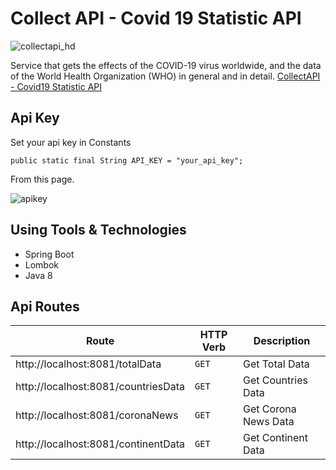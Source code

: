 # Collect API - Covid 19 Statistic API

![collectapi_hd](https://user-images.githubusercontent.com/44985849/101262439-d5922180-374f-11eb-9078-7ddd2336f3b3.jpg)

Service that gets the effects of the COVID-19 virus worldwide, and the data of the World Health Organization (WHO) in general and in detail.
[CollectAPI - Covid19 Statistic API](https://collectapi.com/api/corona/covid-19-coronavirus-statistics-api)

## Api Key
Set your api key in Constants
``` 
public static final String API_KEY = "your_api_key";
```
From this page.

![apikey](https://user-images.githubusercontent.com/44985849/101262603-1c344b80-3751-11eb-93a3-5a191085e404.PNG)

## Using Tools & Technologies 
* Spring Boot
* Lombok 
* Java 8

## Api Routes

| Route  | HTTP Verb  |Description   |
|---|---|---|
| http://localhost:8081/totalData  |`GET`  | Get Total Data
| http://localhost:8081/countriesData  |`GET`  | Get Countries Data
| http://localhost:8081/coronaNews |`GET`   | Get Corona News  Data
| http://localhost:8081/continentData  |`GET`  | Get Continent Data
